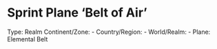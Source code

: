 # Sprint Plane ‘Belt of Air’

Type: Realm
Continent/Zone: -
Country/Region: -
World/Realm: -
Plane: Elemental Belt